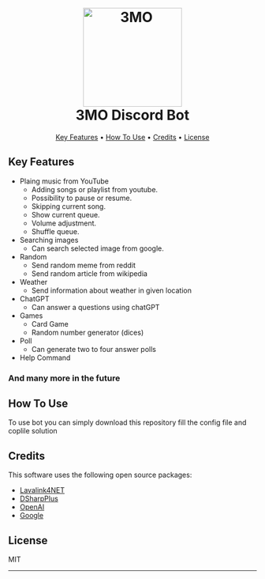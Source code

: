 
<h1 align="center">
  <br>
  <img src = "https://github.com/Jhubko/3MO/assets/26922816/b038ec59-bb64-421e-bc49-38432be8eca6" alt="3MO" width="200">
  <br>
    3MO Discord Bot
  <br>
</h1>

<p align="center">
  <a href="#key-features">Key Features</a> •
  <a href="#how-to-use">How To Use</a> •
  <a href="#credits">Credits</a> •
  <a href="#license">License</a>
</p>

## Key Features

* Plaing music from YouTube 
  - Adding songs or playlist from youtube.
  - Possibility to pause or resume.
  - Skipping current song.
  - Show current queue.
  - Volume adjustment.
  - Shuffle queue.
* Searching images 
  - Can search selected image from google.
* Random
  - Send random meme from reddit
  - Send random article from wikipedia
* Weather
  - Send information about weather in given location
* ChatGPT
  - Can answer a questions using chatGPT
* Games
  - Card Game
  - Random number generator (dices)
* Poll
  - Can generate two to four answer polls
* Help Command
<h3><b>And many more in the future</b></h3>

## How To Use

To use bot you can simply download this repository fill the config file and coplile solution

## Credits

This software uses the following open source packages:

- [Lavalink4NET](https://github.com/angelobreuer/Lavalink4NET)
- [DSharpPlus](https://github.com/DSharpPlus/DSharpPlus)
- [OpenAI](https://github.com/OkGoDoIt/OpenAI-API-dotnet)
- [Google](https://github.com/googleapis/google-api-dotnet-client)

## License

MIT

---
